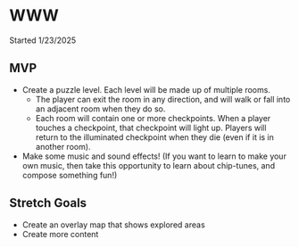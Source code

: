 # WWW

Started 1/23/2025

## MVP

- Create a puzzle level. Each level will be made up of multiple rooms.
	- The player can exit the room in any direction, and will walk or fall into an adjacent room
		when they do so.
	- Each room will contain one or more checkpoints. When a player touches a checkpoint, that
		checkpoint will light up. Players will return to the illuminated checkpoint when they die
		(even if it is in another room).
- Make some music and sound effects! (If you want to learn to make your own music, then take this
	opportunity to learn about chip-tunes, and compose something fun!)


## Stretch Goals

- Create an overlay map that shows explored areas
- Create more content
